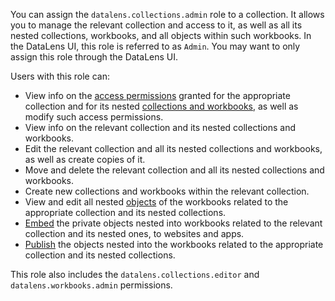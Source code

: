 You can assign the `datalens.collections.admin` role to a collection. It allows you to manage the relevant collection and access to it, as well as all its nested collections, workbooks, and all objects within such workbooks. In the DataLens UI, this role is referred to as `Admin`. You may want to only assign this role through the DataLens UI.

Users with this role can:
* View info on the [access permissions](../../../iam/concepts/access-control/index.md) granted for the appropriate collection and for its nested [collections and workbooks](../../../datalens/workbooks-collections/index.md), as well as modify such access permissions.
* View info on the relevant collection and its nested collections and workbooks.
* Edit the relevant collection and all its nested collections and workbooks, as well as create copies of it.
* Move and delete the relevant collection and all its nested collections and workbooks.
* Create new collections and workbooks within the relevant collection.
* View and edit all nested [objects](../../../datalens/concepts/index.md#component-interrelation) of the workbooks related to the appropriate collection and its nested collections.
* [Embed](../../../datalens/security/private-embedded-objects.md) the private objects nested into workbooks related to the relevant collection and its nested ones, to websites and apps.
* [Publish](../../../datalens/concepts/datalens-public.md#how-to-publish) the objects nested into the workbooks related to the appropriate collection and its nested collections.

This role also includes the `datalens.collections.editor` and `datalens.workbooks.admin` permissions.
